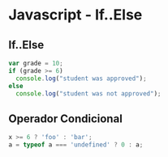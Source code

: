 # Javascript - If..Else


## If..Else

~~~javascript
var grade = 10;
if (grade >= 6)
  console.log("student was approved");
else 
  console.log("student was not approved");
~~~

## Operador Condicional

~~~javascript
x >= 6 ? 'foo' : 'bar';
a = typeof a === 'undefined' ? 0 : a;
~~~
